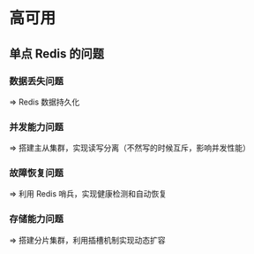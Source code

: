 # 高可用

## 单点 Redis 的问题

### 数据丢失问题

=> Redis 数据持久化

### 并发能力问题

=> 搭建主从集群，实现读写分离（不然写的时候互斥，影响并发性能）

### 故障恢复问题

=> 利用 Redis 哨兵，实现健康检测和自动恢复

### 存储能力问题

=> 搭建分片集群，利用插槽机制实现动态扩容
